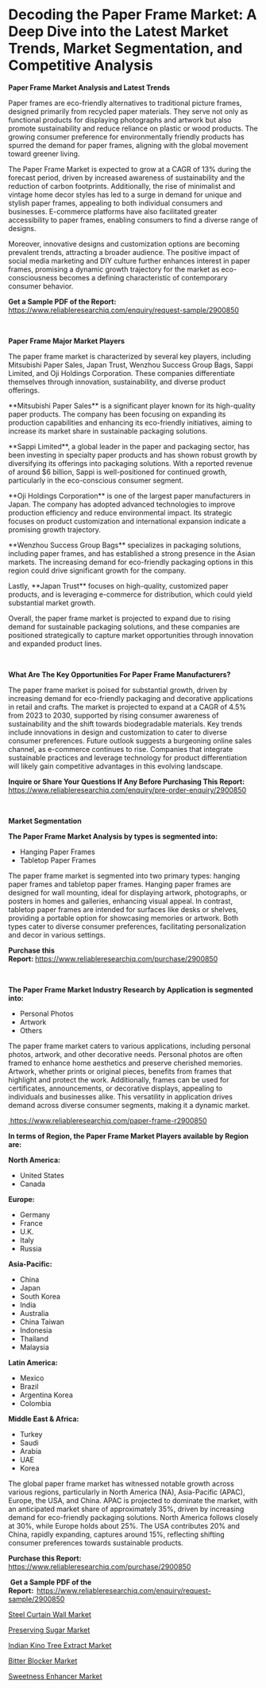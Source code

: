 <p><h1>Decoding the Paper Frame Market: A Deep Dive into the Latest Market Trends, Market Segmentation, and Competitive Analysis</h1></p><p><strong>Paper Frame Market Analysis and Latest Trends</strong></p>
<p><p>Paper frames are eco-friendly alternatives to traditional picture frames, designed primarily from recycled paper materials. They serve not only as functional products for displaying photographs and artwork but also promote sustainability and reduce reliance on plastic or wood products. The growing consumer preference for environmentally friendly products has spurred the demand for paper frames, aligning with the global movement toward greener living.</p><p>The Paper Frame Market is expected to grow at a CAGR of 13% during the forecast period, driven by increased awareness of sustainability and the reduction of carbon footprints. Additionally, the rise of minimalist and vintage home decor styles has led to a surge in demand for unique and stylish paper frames, appealing to both individual consumers and businesses. E-commerce platforms have also facilitated greater accessibility to paper frames, enabling consumers to find a diverse range of designs. </p><p>Moreover, innovative designs and customization options are becoming prevalent trends, attracting a broader audience. The positive impact of social media marketing and DIY culture further enhances interest in paper frames, promising a dynamic growth trajectory for the market as eco-consciousness becomes a defining characteristic of contemporary consumer behavior.</p></p>
<p><strong>Get a Sample PDF of the Report:&nbsp;</strong> <a href="https://www.reliableresearchiq.com/enquiry/request-sample/2900850?utm_campaign=1082&utm_medium=2&utm_source=Github&utm_content=ia&utm_term=16032025&utm_id=paper-frame">https://www.reliableresearchiq.com/enquiry/request-sample/2900850</a></p>
<p>&nbsp;</p>
<p><strong>Paper Frame Major Market Players</strong></p>
<p><p>The paper frame market is characterized by several key players, including Mitsubishi Paper Sales, Japan Trust, Wenzhou Success Group Bags, Sappi Limited, and Oji Holdings Corporation. These companies differentiate themselves through innovation, sustainability, and diverse product offerings.</p><p>**Mitsubishi Paper Sales** is a significant player known for its high-quality paper products. The company has been focusing on expanding its production capabilities and enhancing its eco-friendly initiatives, aiming to increase its market share in sustainable packaging solutions.</p><p>**Sappi Limited**, a global leader in the paper and packaging sector, has been investing in specialty paper products and has shown robust growth by diversifying its offerings into packaging solutions. With a reported revenue of around $6 billion, Sappi is well-positioned for continued growth, particularly in the eco-conscious consumer segment.</p><p>**Oji Holdings Corporation** is one of the largest paper manufacturers in Japan. The company has adopted advanced technologies to improve production efficiency and reduce environmental impact. Its strategic focuses on product customization and international expansion indicate a promising growth trajectory.</p><p>**Wenzhou Success Group Bags** specializes in packaging solutions, including paper frames, and has established a strong presence in the Asian markets. The increasing demand for eco-friendly packaging options in this region could drive significant growth for the company.</p><p>Lastly, **Japan Trust** focuses on high-quality, customized paper products, and is leveraging e-commerce for distribution, which could yield substantial market growth.</p><p>Overall, the paper frame market is projected to expand due to rising demand for sustainable packaging solutions, and these companies are positioned strategically to capture market opportunities through innovation and expanded product lines.</p></p>
<p>&nbsp;</p>
<p><strong>What Are The Key Opportunities For Paper Frame Manufacturers?</strong></p>
<p><p>The paper frame market is poised for substantial growth, driven by increasing demand for eco-friendly packaging and decorative applications in retail and crafts. The market is projected to expand at a CAGR of 4.5% from 2023 to 2030, supported by rising consumer awareness of sustainability and the shift towards biodegradable materials. Key trends include innovations in design and customization to cater to diverse consumer preferences. Future outlook suggests a burgeoning online sales channel, as e-commerce continues to rise. Companies that integrate sustainable practices and leverage technology for product differentiation will likely gain competitive advantages in this evolving landscape.</p></p>
<p><strong>Inquire or Share Your Questions If Any Before Purchasing This Report:</strong> <a href="https://www.reliableresearchiq.com/enquiry/pre-order-enquiry/2900850?utm_campaign=1082&utm_medium=2&utm_source=Github&utm_content=ia&utm_term=16032025&utm_id=paper-frame">https://www.reliableresearchiq.com/enquiry/pre-order-enquiry/2900850</a></p>
<p>&nbsp;</p>
<p><strong>Market Segmentation</strong></p>
<p><strong>The Paper Frame Market Analysis by types is segmented into:</strong></p>
<p><ul><li>Hanging Paper Frames</li><li>Tabletop Paper Frames</li></ul></p>
<p><p>The paper frame market is segmented into two primary types: hanging paper frames and tabletop paper frames. Hanging paper frames are designed for wall mounting, ideal for displaying artwork, photographs, or posters in homes and galleries, enhancing visual appeal. In contrast, tabletop paper frames are intended for surfaces like desks or shelves, providing a portable option for showcasing memories or artwork. Both types cater to diverse consumer preferences, facilitating personalization and decor in various settings.</p></p>
<p><strong>Purchase this Report:&nbsp;</strong><a href="https://www.reliableresearchiq.com/purchase/2900850?utm_campaign=1082&utm_medium=2&utm_source=Github&utm_content=ia&utm_term=16032025&utm_id=paper-frame">https://www.reliableresearchiq.com/purchase/2900850</a></p>
<p>&nbsp;</p>
<p><strong>The Paper Frame Market Industry Research by Application is segmented into:</strong></p>
<p><ul><li>Personal Photos</li><li>Artwork</li><li>Others</li></ul></p>
<p><p>The paper frame market caters to various applications, including personal photos, artwork, and other decorative needs. Personal photos are often framed to enhance home aesthetics and preserve cherished memories. Artwork, whether prints or original pieces, benefits from frames that highlight and protect the work. Additionally, frames can be used for certificates, announcements, or decorative displays, appealing to individuals and businesses alike. This versatility in application drives demand across diverse consumer segments, making it a dynamic market.</p></p>
<p><a href="https://www.reliableresearchiq.com/paper-frame-r2900850?utm_campaign=1082&utm_medium=2&utm_source=Github&utm_content=ia&utm_term=16032025&utm_id=paper-frame">&nbsp;https://www.reliableresearchiq.com/paper-frame-r2900850</a></p>
<p><strong>In terms of Region, the Paper Frame Market Players available by Region are:</strong></p>
<p>
    <p> <strong> North America: </strong>
        <ul>
            <li>United States</li>
            <li>Canada</li>
        </ul>
        </p> 
    <p> <strong> Europe: </strong>
        <ul>
            <li>Germany</li>
            <li>France</li>
            <li>U.K.</li>
            <li>Italy</li>
            <li>Russia</li>
        </ul>
        </p> 
    <p> <strong> Asia-Pacific: </strong>
        <ul>
            <li>China</li>
            <li>Japan</li>
            <li>South Korea</li>
            <li>India</li>
            <li>Australia</li>
            <li>China Taiwan</li>
            <li>Indonesia</li>
            <li>Thailand</li>
            <li>Malaysia</li>
        </ul>
        </p> 
    <p> <strong> Latin America: </strong>
        <ul>
            <li>Mexico</li>
            <li>Brazil</li>
            <li>Argentina Korea</li>
            <li>Colombia</li>
        </ul>
        </p> 
    <p> <strong> Middle East & Africa: </strong>
        <ul>
            <li>Turkey</li>
            <li>Saudi</li>
            <li>Arabia</li>
            <li>UAE</li>
            <li>Korea</li>
        </ul>
    </p>
    </p>
<p><p>The global paper frame market has witnessed notable growth across various regions, particularly in North America (NA), Asia-Pacific (APAC), Europe, the USA, and China. APAC is projected to dominate the market, with an anticipated market share of approximately 35%, driven by increasing demand for eco-friendly packaging solutions. North America follows closely at 30%, while Europe holds about 25%. The USA contributes 20% and China, rapidly expanding, captures around 15%, reflecting shifting consumer preferences towards sustainable products.</p></p>
<p><strong>Purchase this Report: </strong><a href="https://www.reliableresearchiq.com/purchase/2900850?utm_campaign=1082&utm_medium=2&utm_source=Github&utm_content=ia&utm_term=16032025&utm_id=paper-frame">https://www.reliableresearchiq.com/purchase/2900850</a></p>
<p>&nbsp;<strong>Get a Sample PDF of the Report:&nbsp;&nbsp;</strong><a href="https://www.reliableresearchiq.com/enquiry/request-sample/2900850?utm_campaign=1082&utm_medium=2&utm_source=Github&utm_content=ia&utm_term=16032025&utm_id=paper-frame">https://www.reliableresearchiq.com/enquiry/request-sample/2900850</a></p>
<p><strong></strong></p>
<p><p><a href="https://github.com/gambokaiohjr/Market-Research-Report-List-1/blob/main/steel-curtain-wall-market.md?utm_campaign=1082&utm_medium=2&utm_source=Github&utm_content=ia&utm_term=16032025&utm_id=paper-frame">Steel Curtain Wall Market</a></p><p><a href="https://github.com/skoppmerlib9/Market-Research-Report-List-1/blob/main/preserving-sugar-market.md?utm_campaign=1082&utm_medium=2&utm_source=Github&utm_content=ia&utm_term=16032025&utm_id=paper-frame">Preserving Sugar Market</a></p><p><a href="https://github.com/aijazdeitzbq/Market-Research-Report-List-1/blob/main/indian-kino-tree-extract-market.md?utm_campaign=1082&utm_medium=2&utm_source=Github&utm_content=ia&utm_term=16032025&utm_id=paper-frame">Indian Kino Tree Extract Market</a></p><p><a href="https://github.com/owaysusing/Market-Research-Report-List-1/blob/main/bitter-blocker-market.md?utm_campaign=1082&utm_medium=2&utm_source=Github&utm_content=ia&utm_term=16032025&utm_id=paper-frame">Bitter Blocker Market</a></p><p><a href="https://github.com/monacaquddus/Market-Research-Report-List-1/blob/main/sweetness-enhancer-market.md?utm_campaign=1082&utm_medium=2&utm_source=Github&utm_content=ia&utm_term=16032025&utm_id=paper-frame">Sweetness Enhancer Market</a></p></p>